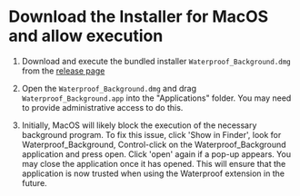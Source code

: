 # Download the Installer for MacOS and allow execution

1. Download and execute the bundled installer `Waterproof_Background.dmg` from the [release page](https://github.com/impermeable/waterproof-dependencies-installer/releases/latest)

2. Open the `Waterproof_Background.dmg` and drag `Waterproof_Background.app` into the "Applications" folder. You may need to provide administrative access to do this.

3. Initially, MacOS will likely block the execution of the necessary background program. To fix this issue, click 'Show in Finder', look for Waterproof_Background, Control-click on the Waterproof_Background application and press open. Click 'open' again if a pop-up appears. You may close the application once it has opened. This will ensure that the application is now trusted when using the Waterproof extension in the future.
